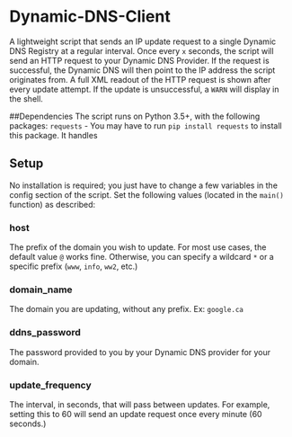 # Dynamic-DNS-Client
A lightweight script that sends an IP update request to a single Dynamic DNS Registry at a regular interval. Once every `x` seconds, the script will send an HTTP request to your Dynamic DNS Provider. If the request is successful, the Dynamic DNS will then point to the IP address the script originates from. A full XML readout of the HTTP request is shown after every update attempt. If the update is unsuccessful, a `WARN` will display in the shell.

##Dependencies
The script runs on Python 3.5+, with the following packages:
`requests` - You may have to run `pip install requests` to install this package. It handles 

## Setup
No installation is required; you just have to change a few variables in the config section of the script. Set the following values (located in the `main()` function) as described:

### host
The prefix of the domain you wish to update. For most use cases, the default value `@` works fine. Otherwise, you can specify a wildcard `*` or a specific prefix (`www`, `info`, `ww2`, etc.)

### domain_name
The domain you are updating, without any prefix. Ex: `google.ca`

### ddns_password
The password provided to you by your Dynamic DNS provider for your domain.

### update_frequency
The interval, in seconds, that will pass between updates. For example, setting this to 60 will send an update request once every minute (60 seconds.)
